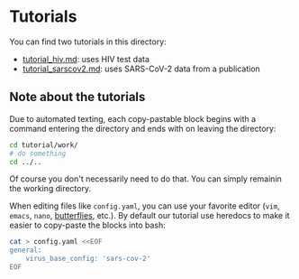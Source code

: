 # Tutorials

You can find two tutorials in this directory:

- [tutorial_hiv.md](tutorial_hiv.md): uses HIV test data
- [tutorial_sarscov2.md](tutorial_sarscov2.md): uses SARS-CoV-2 data from a publication

## Note about the tutorials

Due to automated texting, each copy-pastable block begins with a command entering the directory and ends with on leaving the directory:

```bash
cd tutorial/work/
# do something
cd ../..
```
Of course you don't necessarily need to do that.  You can simply remainin the working directory.

When editing files like `config.yaml`, you can use your favorite editor (`vim`, `emacs`, `nano`, [butterflies](https://xkcd.com/378/), etc.). By default our tutorial use heredocs to make it easier to copy-paste the blocks into bash:

```bash
cat > config.yaml <<EOF
general:
    virus_base_config: 'sars-cov-2'
EOF
```
